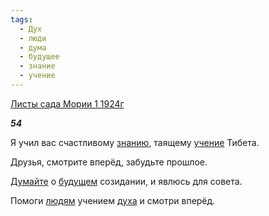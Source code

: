 ```yaml
---
tags:
  - Дух
  - люди
  - дума
  - будущее
  - знание
  - учение
---
```

[Листы сада Мории 1 1924г](https://127.0.0.1:4002/agni/1924)

___54___

Я учил вас счастливому [знанию](../../../tags/#знание), таящему [учение](../../../tags/#учение) Тибета.   

Друзья, смотрите вперёд, забудьте прошлое.   

[Думайте](../../../tags/#дума) о [будущем](../../../tags/#будущее) созидании, и явлюсь для совета.   

Помоги [людям](../../../tags/#люди) учением [духа](../../../tags/#Дух) и смотри вперёд.   

